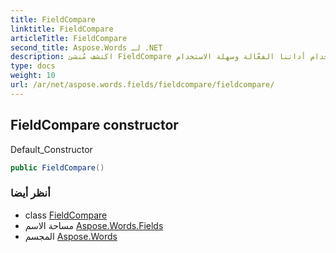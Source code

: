 ```yaml
---
title: FieldCompare
linktitle: FieldCompare
articleTitle: FieldCompare
second_title: Aspose.Words لـ .NET
description: اكتشف مُنشئ FieldCompare الافتراضي لمقارنة البيانات بسلاسة. حسّن كفاءة ترميزك باستخدام أداتنا الفعّالة وسهلة الاستخدام!
type: docs
weight: 10
url: /ar/net/aspose.words.fields/fieldcompare/fieldcompare/
---
```

## FieldCompare constructor

Default_Constructor

```csharp
public FieldCompare()
```

### أنظر أيضا

* class [FieldCompare](../)
* مساحة الاسم [Aspose.Words.Fields](../../../aspose.words.fields/)
* المجسم [Aspose.Words](../../../)
